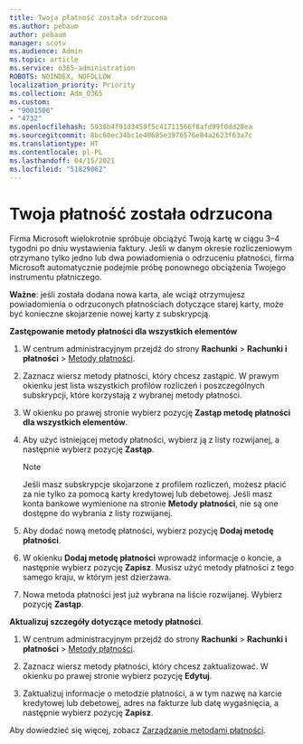 ```yaml
---
title: Twoja płatność została odrzucona
ms.author: pebaum
author: pebaum
manager: scotv
ms.audience: Admin
ms.topic: article
ms.service: o365-administration
ROBOTS: NOINDEX, NOFOLLOW
localization_priority: Priority
ms.collection: Adm_O365
ms.custom:
- "9001506"
- "4732"
ms.openlocfilehash: 5938b4f91d3459f5c41711566f8afd99f0dd28ea
ms.sourcegitcommit: 8bc60ec34bc1e40685e3976576e04a2623f63a7c
ms.translationtype: HT
ms.contentlocale: pl-PL
ms.lasthandoff: 04/15/2021
ms.locfileid: "51829062"
---
```

# <a name="your-payment-was-declined"></a>Twoja płatność została odrzucona

Firma Microsoft wielokrotnie spróbuje obciążyć Twoją kartę w ciągu 3–4 tygodni po dniu wystawienia faktury.  Jeśli w danym okresie rozliczeniowym otrzymano tylko jedno lub dwa powiadomienia o odrzuceniu płatności, firma Microsoft automatycznie podejmie próbę ponownego obciążenia Twojego instrumentu płatniczego.  

**Ważne**: jeśli została dodana nowa karta, ale wciąż otrzymujesz powiadomienia o odrzuconych płatnościach dotyczące starej karty, może być konieczne skojarzenie nowej karty z subskrypcją.

**Zastępowanie metody płatności dla wszystkich elementów**

1. W centrum administracyjnym przejdź do strony **Rachunki** > **Rachunki i płatności** > [Metody płatności](https://go.microsoft.com/fwlink/p/?linkid=2018806).

2. Zaznacz wiersz metody płatności, który chcesz zastąpić. W prawym okienku jest lista wszystkich profilów rozliczeń i poszczególnych subskrypcji, które korzystają z wybranej metody płatności.

3. W okienku po prawej stronie wybierz pozycję **Zastąp metodę płatności dla wszystkich elementów**.

4. Aby użyć istniejącej metody płatności, wybierz ją z listy rozwijanej, a następnie wybierz pozycję **Zastąp**.

    > [!NOTE]
    > Jeśli masz subskrypcje skojarzone z profilem rozliczeń, możesz płacić za nie tylko za pomocą karty kredytowej lub debetowej. Jeśli masz konta bankowe wymienione na stronie **Metody płatności**, nie są one dostępne do wybrania z listy rozwijanej.

5. Aby dodać nową metodę płatności, wybierz pozycję **Dodaj metodę płatności**.

6. W okienku **Dodaj metodę płatności** wprowadź informacje o koncie, a następnie wybierz pozycję **Zapisz**. Musisz użyć metody płatności z tego samego kraju, w którym jest dzierżawa.

7. Nowa metoda płatności jest już wybrana na liście rozwijanej. Wybierz pozycję **Zastąp**.

**Aktualizuj szczegóły dotyczące metody płatności**.

1. W centrum administracyjnym przejdź do strony **Rachunki** > **Rachunki i płatności** > [Metody płatności](https://go.microsoft.com/fwlink/p/?linkid=2018806).

2. Zaznacz wiersz metody płatności, który chcesz zaktualizować. W okienku po prawej stronie wybierz pozycję **Edytuj**.

3. Zaktualizuj informacje o metodzie płatności, a w tym nazwę na karcie kredytowej lub debetowej, adres na fakturze lub datę wygaśnięcia, a następnie wybierz pozycję **Zapisz**.

Aby dowiedzieć się więcej, zobacz [Zarządzanie metodami płatności](https://docs.microsoft.com/microsoft-365/commerce/billing-and-payments/manage-payment-methods).